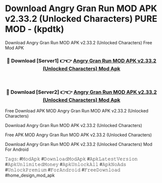 # Download Angry Gran Run MOD APK v2.33.2 (Unlocked Characters) PURE MOD - (kpdtk)
Download Angry Gran Run MOD APK v2.33.2 (Unlocked Characters) Free Mod APK

<div align="center">
<h3>🔴 Download [Server1] 👉👉 <a href="https://apk-comot.site?title=Angry_Gran_Run_MOD_APK_v2.33.2_(Unlocked_Characters)">Angry Gran Run MOD APK v2.33.2 (Unlocked Characters) Mod Apk</a></h3><br>

<h3>🔴 Download [Server2] 👉👉 <a href="https://apk-comot.site?title=Angry_Gran_Run_MOD_APK_v2.33.2_(Unlocked_Characters)">Angry Gran Run MOD APK v2.33.2 (Unlocked Characters) Mod Apk</a></h3>
</div>


Free Download APK MOD Angry Gran Run MOD APK v2.33.2 (Unlocked Characters)

Download Angry Gran Run MOD APK v2.33.2 (Unlocked Characters) 

Free APK MOD Angry Gran Run MOD APK v2.33.2 (Unlocked Characters) 

Download Angry Gran Run MOD APK v2.33.2 (Unlocked Characters) Mod For Android

𝚃𝚊𝚐𝚜: #𝙼𝚘𝚍𝙰𝚙𝚔 #𝙳𝚘𝚠𝚗𝚕𝚘𝚊𝚍𝙼𝚘𝚍𝙰𝚙𝚔 #𝙰𝚙𝚔𝙻𝚊𝚝𝚎𝚜𝚝𝚅𝚎𝚛𝚜𝚒𝚘𝚗 #𝙰𝚙𝚔𝚄𝚗𝚕𝚒𝚖𝚒𝚝𝚎𝚍𝙼𝚘𝚗𝚎𝚢 #𝙰𝚙𝚔𝚄𝚗𝚕𝚘𝚌𝚔𝙰𝚕𝚕 #𝙰𝚙𝚔𝙽𝚘𝙰𝚍𝚜 #𝚄𝚗𝚕𝚘𝚌𝚔𝙿𝚛𝚎𝚖𝚒𝚞𝚖 #𝙵𝚘𝚛𝙰𝚗𝚍𝚛𝚘𝚒𝚍 #𝙵𝚛𝚎𝚎𝙳𝚘𝚠𝚗𝚕𝚘𝚊𝚍 #home_design_mod_apk